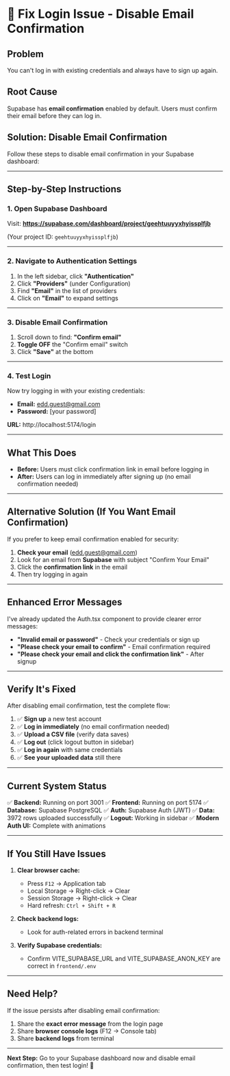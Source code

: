 # 🔧 Fix Login Issue - Disable Email Confirmation

## Problem

You can't log in with existing credentials and always have to sign up again.

## Root Cause

Supabase has **email confirmation** enabled by default. Users must confirm their email before they can log in.

## Solution: Disable Email Confirmation

Follow these steps to disable email confirmation in your Supabase dashboard:

---

## Step-by-Step Instructions

### 1. Open Supabase Dashboard

Visit: **https://supabase.com/dashboard/project/geehtuuyyxhyissplfjb**

(Your project ID: `geehtuuyyxhyissplfjb`)

---

### 2. Navigate to Authentication Settings

1. In the left sidebar, click **"Authentication"**
2. Click **"Providers"** (under Configuration)
3. Find **"Email"** in the list of providers
4. Click on **"Email"** to expand settings

---

### 3. Disable Email Confirmation

1. Scroll down to find: **"Confirm email"**
2. **Toggle OFF** the "Confirm email" switch
3. Click **"Save"** at the bottom

---

### 4. Test Login

Now try logging in with your existing credentials:

- **Email:** edd.guest@gmail.com
- **Password:** [your password]

**URL:** http://localhost:5174/login

---

## What This Does

- **Before:** Users must click confirmation link in email before logging in
- **After:** Users can log in immediately after signing up (no email confirmation needed)

---

## Alternative Solution (If You Want Email Confirmation)

If you prefer to keep email confirmation enabled for security:

1. **Check your email** (edd.guest@gmail.com)
2. Look for an email from **Supabase** with subject "Confirm Your Email"
3. Click the **confirmation link** in the email
4. Then try logging in again

---

## Enhanced Error Messages

I've already updated the Auth.tsx component to provide clearer error messages:

- **"Invalid email or password"** - Check your credentials or sign up
- **"Please check your email to confirm"** - Email confirmation required
- **"Please check your email and click the confirmation link"** - After signup

---

## Verify It's Fixed

After disabling email confirmation, test the complete flow:

1. ✅ **Sign up** a new test account
2. ✅ **Log in immediately** (no email confirmation needed)
3. ✅ **Upload a CSV file** (verify data saves)
4. ✅ **Log out** (click logout button in sidebar)
5. ✅ **Log in again** with same credentials
6. ✅ **See your uploaded data** still there

---

## Current System Status

✅ **Backend:** Running on port 3001
✅ **Frontend:** Running on port 5174
✅ **Database:** Supabase PostgreSQL
✅ **Auth:** Supabase Auth (JWT)
✅ **Data:** 3972 rows uploaded successfully
✅ **Logout:** Working in sidebar
✅ **Modern Auth UI:** Complete with animations

---

## If You Still Have Issues

1. **Clear browser cache:**
   - Press `F12` → Application tab
   - Local Storage → Right-click → Clear
   - Session Storage → Right-click → Clear
   - Hard refresh: `Ctrl + Shift + R`

2. **Check backend logs:**
   - Look for auth-related errors in backend terminal

3. **Verify Supabase credentials:**
   - Confirm VITE_SUPABASE_URL and VITE_SUPABASE_ANON_KEY are correct in `frontend/.env`

---

## Need Help?

If the issue persists after disabling email confirmation:

1. Share the **exact error message** from the login page
2. Share **browser console logs** (F12 → Console tab)
3. Share **backend logs** from terminal

---

**Next Step:** Go to your Supabase dashboard now and disable email confirmation, then test login! 🚀
